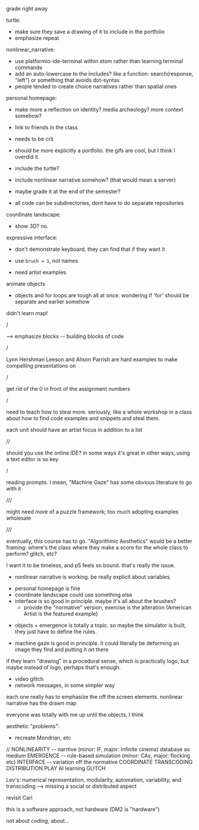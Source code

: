 grade right away

turtle:
- make sure they save a drawing of it to include in the portfolio
- emphasize repeat

nonlinear_narrative:
- use platformio-ide-terminal within atom rather than learning terminal commands
- add an auto-lowercase to the includes? like a function: search(response, "left") or something that avoids dot-syntax
- people tended to create choice narratives rather than spatial ones

personal homepage:
- make more a reflection on identity? media archeology? more context somehow?
- link to friends in the class
- needs to be crit
- should be more explicitly a portfolio. the gifs are cool, but I think I overdid it.
- include the turtle?
- include nonlinear narrative somehow? (that would mean a server)
- maybe grade it at the end of the semester?

- all code can be subdirectories, dont have to do separate repositories

coordinate landscape:
- show 3D? no.

expressive interface:
- don't demonstrate keyboard, they can find that if they want it
- use `brush = 1`, not names

- need artist examples

animate objects
- objects and for loops are tough all at once. wondering if 'for' should be separate and earlier somehow


didn't learn map!


/

--> emphasize blocks -- building blocks of code

/

Lynn Hershman Leeson and Alison Parrish are hard examples to make compelling presentations on


/

get rid of the 0 in front of the assignment numbers

/

need to teach how to steal more. seriously, like a whole workshop in a class about how to find code examples and snippets and steal them.

each unit should have an artist focus in addition to a list


//


should you use the online IDE? in some ways it's great
in other ways, using a text editor is so key


/


reading prompts. I mean, "Machine Gaze" has some obvious literature to go with it

///

might need more of a puzzle framework; too much adopting examples wholesale

///

eventually, this course has to go. "Algorithmic Aesthetics" would be a better framing: where's the class where they make a score for the whole class to perform? glitch, etc?

I want it to be timeless, and p5 feels so bound. that's really the issue.

* nonlinear narrative is working. be really explicit about variables.
- personal homepage is fine
- coordinate landscape could use something else
- interface is so good in principle. maybe it's all about the brushes?
    - provide the "normative" version, exercise is the alteration (American Artist is the featured example)
* objects + emergence is totally a topic. so maybe the simulator is built, they just have to define the rules.
- machine gaze is good in principle. it could literally be deforming an image they find and putting it on there

if they learn "drawing" in a procedural sense, which is practically logo, but maybe instead of logo, perhaps that's enough.

- video glitch
- network messages, in some simpler way

each one really has to emphasize the off the screen elements.
nonlinear narrative has the drawn map

everyone was totally with me up until the objects, I think

aesthetic "problems":
- recreate Mondrian, etc

//
NONLINEARITY -- narrtive (minor: IF, major: infinite cinema) database as medium
EMERGENCE -- rule-based simulation (minor: CAs, major: flocking etc)
INTERFACE -- variation off the normative
COORDINATE
TRANSCODING
DISTRIBUTION
PLAY
AI learning
GLITCH

Lev's:
numerical representation, modularity, automation, variability, and transcoding
--> missing a social or distributed aspect

revisit Carl

this is a software approach, not hardware (DM2 is "hardware")

not about coding, about...
